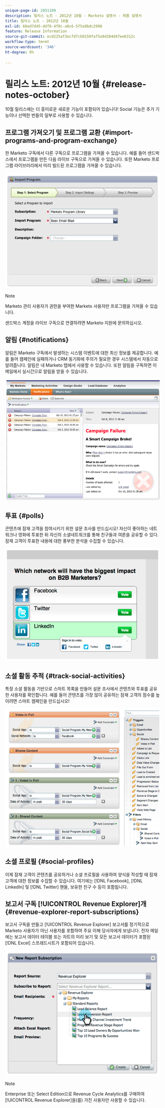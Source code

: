 ```yaml
---
unique-page-id: 2951109
description: 릴리스 노트 - 2012년 10월 - Marketo 설명서 - 제품 설명서
title: 릴리스 노트 - 2012년 10월
exl-id: 60ad7d45-ddf6-4f0c-a0c6-5f5a9bdc2998
feature: Release Information
source-git-commit: ecd225af3ecfd7cb9159faf5a9d384d47ee6312c
workflow-type: tm+mt
source-wordcount: '346'
ht-degree: 0%

---
```


# 릴리스 노트: 2012년 10월 {#release-notes-october}

10월 릴리스에는 더 흥미로운 새로운 기능이 포함되어 있습니다! Social 기능은 추가 기능이나 선택한 번들의 일부로 사용할 수 있습니다.

## 프로그램 가져오기 및 프로그램 교환 {#import-programs-and-program-exchange}

한 Marketo 구독에서 다른 구독으로 프로그램을 가져올 수 있습니다. 예를 들어 샌드박스에서 프로그램을 만든 다음 라이브 구독으로 가져올 수 있습니다. 또한 Marketo 프로그램 라이브러리에서 미리 빌드된 프로그램을 가져올 수 있습니다.

![](assets/image2014-9-23-10-3a46-3a42.png)

>[!NOTE]
>
>Marketo 관리 사용자가 권한을 부여한 Marketo 사용자만 프로그램을 가져올 수 있습니다.
>
>샌드박스 계정을 라이브 구독으로 연결하려면 Marketo 지원에 문의하십시오.

## 알림 {#notifications}

알림은 Marketo 구독에서 발생하는 시스템 이벤트에 대한 최신 정보를 제공합니다. 예를 들어 캠페인에 실패하거나 CRM 동기화에 주의가 필요한 경우 시스템에서 자동으로 알려줍니다. 알림은 내 Marketo 탭에서 사용할 수 있습니다. 또한 알림을 구독하면 이메일에서 실시간으로 알림을 받을 수 있습니다.

![](assets/image2014-9-23-10-3a46-3a53.png)

## 투표 {#polls}

콘텐츠에 잠재 고객을 참여시키기 위한 설문 조사를 만드십시오! 자신이 좋아하는 네트워크나 영화에 투표한 뒤 자신의 소셜네트워크를 통해 친구들과 여론을 공유할 수 있다. 잠재 고객이 투표한 내용에 대한 풍부한 분석을 수집할 수 있습니다.

![](assets/image2014-9-23-10-3a47-3a6.png)

## 소셜 활동 추적 {#track-social-activities}

특정 소셜 활동을 기반으로 스마트 목록을 만들어 설문 조사에서 콘텐츠와 투표를 공유한 사용자를 확인합니다. 예를 들어 콘텐츠를 가장 많이 공유하는 잠재 고객의 점수를 높이려면 스마트 캠페인을 만드십시오!

![](assets/image2014-9-23-10-3a47-3a20.png)

## 소셜 프로필 {#social-profiles}

이제 잠재 고객이 콘텐츠를 공유하거나 소셜 프로필을 사용하여 양식을 작성할 때 잠재 고객에 대한 정보를 수집할 수 있습니다. 여기에는 [!DNL Facebook], [!DNL LinkedIn] 및 [!DNL Twitter] 핸들, 보유한 친구 수 등이 포함됩니다.

## 보고서 구독 [!UICONTROL Revenue Explorer]개 {#revenue-explorer-report-subscriptions}

보고서 구독을 만들고 [!UICONTROL Revenue Explorer] 보고서를 정기적으로 Marketo 사용자가 아닌 사용자를 포함하여 주요 이해 당사자에게 보냅니다. 전자 메일에는 보고서 데이터 테이블 또는 차트의 미리 보기 및 모든 보고서 데이터가 포함된 [!DNL Excel] 스프레드시트가 포함되어 있습니다.

![](assets/image2014-9-23-10-3a47-3a33.png)

>[!NOTE]
>
>Enterprise 또는 Select Edition으로 Revenue Cycle Analytics를 구매하여 [!UICONTROL Revenue Explorer]을(를) 가진 사용자만 사용할 수 있습니다.
